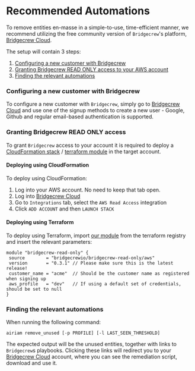 # Recommended Automations
To remove entities en-masse in a simple-to-use, time-efficient manner, we recommend utilizing the free community version
of `Bridgecrew`'s platform, [Bridgecrew Cloud](https://www.bridgecrew.cloud).

The setup will contain 3 steps:
1. [Configuring a new customer with Bridgecrew](#configuring-a-new-customer-with-bridgecrew)
2. [Granting Bridgecrew READ ONLY access to your AWS account](#granting-bridgecrew-read-only-access)
3. [Finding the relevant automations](#finding-the-relevant-automations)

### Configuring a new customer with Bridgecrew
To configure a new customer with `Bridgecrew`, simply go to [Bridgecrew Cloud](https://www.bridgecrew.cloud) and use one
of the signup methods to create a new user - Google, Github and regular email-based authentication is supported.

### Granting Bridgecrew READ ONLY access
To grant `Bridgecrew` access to your account it is required to deploy a [CloudFormation stack](#deploying-using-cloudformation)
 / [terraform module](#deploying-using-terraform) in the 
target account.

#### Deploying using CloudFormation
To deploy using CloudFormation: 
1. Log into your AWS account. No need to keep that tab open.
2. Log into [Bridgecrew Cloud](https://www.bridgecrew.cloud)
3. Go to `Integrations` tab, select the `AWS Read Access` integration
4. Click `ADD ACCOUNT` and then `LAUNCH STACK` 

#### Deploying using Terraform
To deploy using Terraform, import [our module](https://registry.terraform.io/modules/bridgecrewio/bridgecrew-read-only/)
 from the terraform registry and insert the relevant parameters:
 ```hcl-terraform
module "bridgecrew-read-only" {
  source        = "bridgecrewio/bridgecrew-read-only/aws"
  version       = "0.3.1" // Please make sure this is the latest release!
  customer_name = "acme"  // Should be the customer name as registered when signing up
  aws_profile   = "dev"   // If using a default set of credentials, should be set to null
}
```

### Finding the relevant automations
When running the following command:
```shell script
airiam remove_unused [-p PROFILE] [-l LAST_SEEN_THRESHOLD]
```
The expected output will be the unused entities, together with links to `Bridgecrew`s playbooks. Clicking these links
will redirect you to your [Bridgecrew Cloud](https://www.bridgecrew.cloud) account, where you can see the remediation 
script, download and use it.
